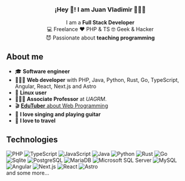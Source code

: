 <p align="center" width="300">
   <h3 align="center">¡Hey 👋! I am Juan Vladimir 👨🏻‍💻</h3>
</p>

<p align="center">
   I am a <strong>Full Stack Developer</strong><br>
   💻 Freelance ♥️ PHP & TS 🤓 Geek & Hacker<br>
   😈 Passionate about <strong>teaching programming</strong>
</p>

## About me

- 🎓 **Software engineer**
- 👨🏻‍💻 **Web developer** with PHP, Java, Python, Rust, Go, TypeScript, Angular, React, Next.js and Astro
- 🐧 **Linux user**
- 👨🏻‍🏫 **Associate Professor** at *UAGRM*.
- 🎬 [**EduTuber** about Web Programming](https://youtube.com/juanvladimir13?sub_confirmation=1)
- 🎸 **I love singing and playing guitar**
- 🧳 **I love to travel**

## Technologies

![PHP](https://img.shields.io/badge/PHP-4F5B93?style=for-the-badge&logo=php&logoColor=white)
![TypeScript](https://img.shields.io/badge/TypeScript-3178c6?style=for-the-badge&logo=typescript&logoColor=white)
![JavaScript](https://img.shields.io/badge/JavaScript-F7DF1E?style=for-the-badge&logo=javascript&logoColor=white)
![Java](https://img.shields.io/badge/Java-007396?style=for-the-badge&logo=oracle&logoColor=white)
![Python](https://img.shields.io/badge/Python-2b5b84?style=for-the-badge&logo=python&logoColor=white)
![Rust](https://img.shields.io/badge/rust-ffc832?style=for-the-badge&logo=rust&logoColor=white)
![Go](https://img.shields.io/badge/go-5dc9e2?style=for-the-badge&logo=go&logoColor=white)
</br>
![Sqlite](https://img.shields.io/badge/Sqlite-044a64?style=for-the-badge&logo=sqlite&logoColor=white)
![PostgreSQL](https://img.shields.io/badge/PostgreSQL-336791?style=for-the-badge&logo=postgresql&logoColor=white)
![MariaDB](https://img.shields.io/badge/MariaDB-C0765A?style=for-the-badge&logo=mariadb&logoColor=white)
![Microsoft SQL Server](https://img.shields.io/badge/Microsoft_SQL_Server-0078d4?style=for-the-badge&logo=microsoft-sql-server&logoColor=white)
![MySQL](https://img.shields.io/badge/MySQL-3E6E93?style=for-the-badge&logo=mysql&logoColor=white)
</br>
![Angular](https://img.shields.io/badge/Angular-d32f2f?style=for-the-badge&logo=angular&logoColor=white)
![Next.js](https://img.shields.io/badge/next.js-000?style=for-the-badge&logo=javascript&logoColor=white)
![React](https://img.shields.io/badge/react-087EA4?style=for-the-badge&logo=react&logoColor=white)
![Astro](https://img.shields.io/badge/astro-black?style=for-the-badge&logo=astro&logoColor=white)
</br>
and some more...
